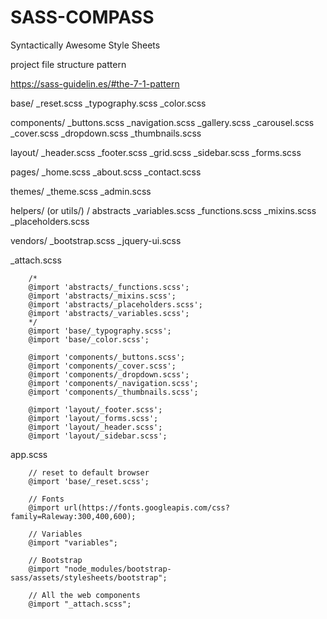 # SASS-COMPASS
Syntactically Awesome Style Sheets

project file structure pattern

https://sass-guidelin.es/#the-7-1-pattern

base/
	_reset.scss
	_typography.scss
	_color.scss

components/
	_buttons.scss
	_navigation.scss
	_gallery.scss
	_carousel.scss
	_cover.scss
	_dropdown.scss
	_thumbnails.scss

layout/
	_header.scss
	_footer.scss
	_grid.scss
	_sidebar.scss
	_forms.scss

pages/
	_home.scss
	_about.scss
	_contact.scss

themes/
	_theme.scss
	_admin.scss

helpers/ (or utils/) / abstracts
	_variables.scss
	_functions.scss
	_mixins.scss
	_placeholders.scss

vendors/
	_bootstrap.scss
	_jquery-ui.scss

_attach.scss

		/*
		@import 'abstracts/_functions.scss';
		@import 'abstracts/_mixins.scss';
		@import 'abstracts/_placeholders.scss';
		@import 'abstracts/_variables.scss';
		*/
		@import 'base/_typography.scss';
		@import 'base/_color.scss';

		@import 'components/_buttons.scss';
		@import 'components/_cover.scss';
		@import 'components/_dropdown.scss';
		@import 'components/_navigation.scss';
		@import 'components/_thumbnails.scss';

		@import 'layout/_footer.scss';
		@import 'layout/_forms.scss';
		@import 'layout/_header.scss';
		@import 'layout/_sidebar.scss';

app.scss

		// reset to default browser
		@import 'base/_reset.scss';

		// Fonts
		@import url(https://fonts.googleapis.com/css?family=Raleway:300,400,600);

		// Variables
		@import "variables";

		// Bootstrap
		@import "node_modules/bootstrap-sass/assets/stylesheets/bootstrap";

		// All the web components
		@import "_attach.scss";
